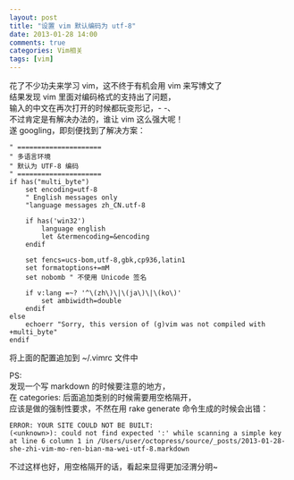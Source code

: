 ```yaml
---
layout: post
title: "设置 vim 默认编码为 utf-8"
date: 2013-01-28 14:00
comments: true
categories: Vim相关
tags: [vim]
---
```


花了不少功夫来学习 vim，这不终于有机会用 vim 来写博文了  
结果发现 vim 里面对编码格式的支持出了问题，  
输入的中文在再次打开的时候都玩变形记，- -、  
不过肯定是有解决办法的，谁让 vim 这么强大呢！  
遂 googling，即刻便找到了解决方案：  
<!-- more -->
<pre><code>" =====================
" 多语言环境
" 默认为 UTF-8 编码
" =====================
if has("multi_byte")
    set encoding=utf-8
    " English messages only
    "language messages zh_CN.utf-8
  
    if has('win32')
        language english
        let &termencoding=&encoding
    endif
  
    set fencs=ucs-bom,utf-8,gbk,cp936,latin1
    set formatoptions+=mM
    set nobomb " 不使用 Unicode 签名
  
    if v:lang =~? '^\(zh\)\|\(ja\)\|\(ko\)'
        set ambiwidth=double
    endif
else
    echoerr "Sorry, this version of (g)vim was not compiled with +multi_byte"
endif</code></pre>

将上面的配置追加到 ~/.vimrc 文件中  

PS:  
发现一个写 markdown 的时候要注意的地方，  
在 categories: 后面追加类别的时候需要用空格隔开，  
应该是做的强制性要求，不然在用 rake generate 命令生成的时候会出错：  
<pre><code>ERROR: YOUR SITE COULD NOT BE BUILT:
(&lt;unknown&gt;): could not find expected ':' while scanning a simple key at line 6 column 1 in /Users/user/octopress/source/_posts/2013-01-28-she-zhi-vim-mo-ren-bian-ma-wei-utf-8.markdown</code></pre>

不过这样也好，用空格隔开的话，看起来显得更加泾渭分明~
